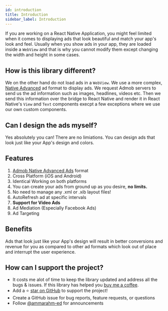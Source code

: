 ```yaml
---
id: introduction
title: Introduction
sidebar_label: Introduction
---
```


If you are working on a React Native Application, you might feel limited when it comes to displaying ads that look beautiful and match your app's look and feel. Usually when you show ads in your app, they are loaded inside a `WebView` and that is why you cannot modify them except changing the width and height in some cases.

## How is this library different?

We on the other hand do not load ads in a `WebView`. We use a more complex, [Native Advanced](https://developers.google.com/admob/android/native/start) ad format to display ads. We request Admob servers to send us the ad information such as images, headlines, videos etc. Then we send this information over the bridge to React Native and render it in React Native's `View` and `Text` components execpt a few exceptions where we use our own custom components.

## Can I design the ads myself?

Yes absolutely you can! There are no limiations. You can design ads that look just like your App's design and colors.

## Features

1.  [Admob Native Advanced Ads](https://developers.google.com/admob/android/native/start) format
2.  Cross Platform (iOS and Android)
3.  Identical Working on both platforms
4.  You can create your ads from ground up as you desire, **no limits.**
5.  No need to manage any .xml or .xib layout files!
6.  AutoRefresh ad at specific intervals
7.  **Support for Video Ads**
8.  Ad Mediation (Especially Facebook Ads)
9.  Ad Targeting

## Benefits

Ads that look just like your App's design will result in better conversions and revenue for you as compared to other ad formats which look out of place and interrupt the user experience.

## How can I support the project?

- It costs me alot of time to keep the library updated and address all the bugs & issues. If this library has helped you [buy me a coffee](https://ko-fi.com/ammarahmed).
- Add a ⭐️ [star on GitHub](https://github.com/ammarahm-ed/react-native-admob-native-ads) to support the project!
- Create a GitHub issue for bug reports, feature requests, or questions
- Follow [@ammarahm-ed](https://github.com/ammarahm-ed) for announcements
